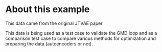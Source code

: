 # About this example

This data came from the original JTVAE paper

This data is being used as a test case to validate the GMD loop and as a comparison test case to compare various methods for optimization and preparing the data (autoencoders or not).